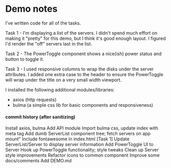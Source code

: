 # Demo notes

I've written code for all of the tasks.

Task 1 - I'm displaying a list of the servers. I didn't spend much effort on making it "pretty" for this demo, but I think it's good enough layout. I figured I'd render the "off" servers last in the list.

Task 2 - The PowerToggle component shows a nice(ish) power status and button to toggle it.

Task 3 - I used responsive columns to wrap the disks under the server attributes. I added one extra case to the header to ensure the PowerToggle will wrap under the title on a very small width viewport.


I installed the following additional modules/libraries:
- axios (http requests)
- bulma (a simple css lib for basic components and responsiveness)


#### commit history (after sanitizing)

Install axios, bulma
Add API module
Import bulma css, update index with meta tag
Add dumb ServerList component tree; fetch servers on app mount"
Include fontawesome in index.html
[Task 1] Update ServerList/Server to display server information
Add PowerToggle UI to Server
Hook up PowerToggle functionality; style tweaks
Clean up
Server style improvements
Refactor icons to common component
Improve some docs/comments
Add DEMO.md

